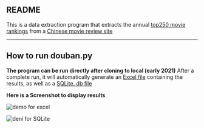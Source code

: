 ## README

This is a data extraction program that extracts the annual [top250 movie rankings](https://movie.douban.com/top250?start=0&filter=) from a [Chinese movie review site](https://www.douban.com)

---

## How to run douban.py

**The program can be run directly after cloning to local (early 2021)** After a complete run, it will automatically generate an [Excel file](https://github.com/han-ziqi/douban/blob/master/豆瓣电影Top250.xls) containing the results, as well as a [SQLite. db file](https://github.com/han-ziqi/douban/blob/master/movie.db)

**Here is a Screenshot to display results**

![demo for excel](https://github.com/han-ziqi/douban/raw/master/demo/Result%20in%20Excel%20view.png "Excel view")

![deni for SQLite](https://github.com/han-ziqi/douban/raw/master/demo/Result%20in%20SQLite3%20view.png "SQLite view")

